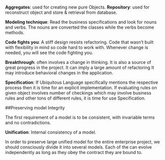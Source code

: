 
**Aggregates**: used for creating new pure Objects.
**Repository**: used for reconstruct object and store & retrieval from database.

**Modeling technique**: Read the business specifications and look for nouns and verbs. The nouns are converted the classes while the verbs become methods.

**Code fights you**: A stiff design resists refactoring. Code that wasn’t built with flexibility in mind so code hard to work with. Whenever change is needed, you will see the code fighting you.

**Breakthrough**: often involves a change in thinking. It is also a source of great progress in the project. 
It can imply a large amount of refactoring 
It may introduce behavioral changes in the application.

**Specification**: If Ubiquitous Language  specifically mentions the respective process then it is time for an explicit implementation. If evaluating rules on given object involves number of checkings which may involve business rules and other tons of different rules, it is time for use Specification.

##Preserving model Integrity

The first requirement of a model is to be consistent, with invariable terms and no contradictions.

**Unification**: Internal consistency of a model.

In order to preserve large unified model for the entire enterprise project, we should consciously divide it into several models. Each of the can evolve independently as long as they obey the contract they are bound to.
